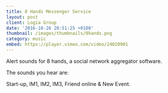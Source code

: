 ```yaml
---
title: 8 Hands Messenger Service
layout: post
client: Logia Group
date: '2016-10-26 20:51:25 +0100'
thumbnail: /images/thumbnails/8hands.png
category: music
embed: https://player.vimeo.com/video/24020901
---
```

Alert sounds for 8 hands, a social network aggregator software.

The sounds you hear are:

Start-up, IM1, IM2, IM3, Friend online & New Event.
